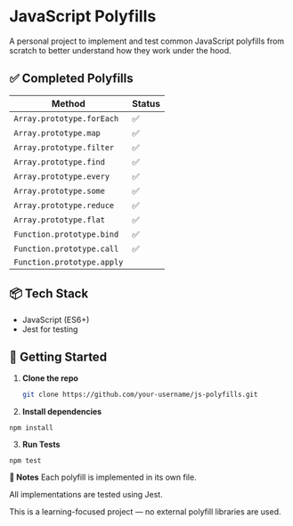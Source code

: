 # JavaScript Polyfills

A personal project to implement and test common JavaScript polyfills from scratch to better understand how they work under the hood.

## ✅ Completed Polyfills

| Method                     | Status |
| -------------------------- | ------ |
| `Array.prototype.forEach`  | ✅     |
| `Array.prototype.map`      | ✅     |
| `Array.prototype.filter`   | ✅     |
| `Array.prototype.find`     | ✅     |
| `Array.prototype.every`    | ✅     |
| `Array.prototype.some`     | ✅     |
| `Array.prototype.reduce`   | ✅     |
| `Array.prototype.flat`     | ✅     |
| `Function.prototype.bind`  | ✅     |
| `Function.prototype.call`  | ✅     |
| `Function.prototype.apply` |        |

## 📦 Tech Stack

- JavaScript (ES6+)
- Jest for testing

## 🚀 Getting Started

1. **Clone the repo**

   ```bash
   git clone https://github.com/your-username/js-polyfills.git
   ```

2. **Install dependencies**

```
npm install
```

3. **Run Tests**

```
npm test
```

**📝 Notes**
Each polyfill is implemented in its own file.

All implementations are tested using Jest.

This is a learning-focused project — no external polyfill libraries are used.
